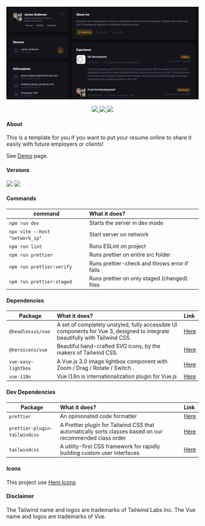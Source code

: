 <p align="center">
    <img src="preview/cover-screen-shot.png">
</p>

<p align="center">
    <a href="https://github.com/luciano-work/vue-resume/stargazers">
        <img height= "24" src="https://img.shields.io/github/stars/luciano-work/vue-resume?colorA=1e1e28&colorB=c9cbff&style=for-the-badge">
    </a>
    <a href="https://github.com/luciano-work/vue-resume/issues">
        <img height= "24" src="https://img.shields.io/github/issues/luciano-work/vue-resume?colorA=1e1e28&colorB=f7be95&style=for-the-badge">
    </a>
    <a href="https://github.com/luciano-work/vue-resume/contributors">
        <img height= "24" src="https://img.shields.io/github/contributors/luciano-work/vue-resume?colorA=1e1e28&colorB=b1e1a6&style=for-the-badge">
    </a>
</p>

#### About

This is a template for you if you want to put your resume online to share it easily with future employers or clients!

See [Demo](https://vue-resume-six.vercel.app) page.


#### Versions
<a href="https://vuejs.org"><img height= "24" src= "https://img.shields.io/badge/Vue.js-059669?style=for-the-badge&logo=vuedotjs&logoColor=4FC08D"></a> <a href="https://tailwindcss.com"><img height= "24" src= "https://img.shields.io/badge/Tailwind 3-0ea5e9?style=for-the-badge&logo=tailwind-css&logoColor=white"></a>

#### Commands

| command | What it does? | 
| ------- | :------------ | 
| `npm run dev` | Starts the server in dev mode |
| `npx vite --host "network_ip"` | Start server on network
| `npm run lint` | Runs ESLint on project |
| `npm run prettier` | Runs prettier on entire src folder |
| `npm run prettier:verify` | Runs prettier-check and throws error if fails |
| `npm run prettier:staged` | Runs prettier on only staged (changed) files |

#### Dependencies

| Package | What it does? | Link |
| ------- | :------------ | :----|
| `@headlessui/vue` | A set of completely unstyled, fully accessible UI components for Vue 3, designed to integrate beautifully with Tailwind CSS. | [Here](https://headlessui.com/) |
| `@heroicons/vue` | Beautiful hand-crafted SVG icons, by the makers of Tailwind CSS. | [Here](https://heroicons.com/)|
| `vue-easy-lightbox` | A Vue.js 3.0 image lightbox component with Zoom / Drag / Rotate / Switch . | [Here](https://www.npmjs.com/package/vue-easy-lightbox)|
| `vue-i18n` | Vue I18n is internationalization plugin for Vue.js | [Here](https://kazupon.github.io/vue-i18n/)|

#### Dev Dependencies

| Package | What it does? | Link |
| ------- | :------------ | :----|
| `prettier` | An opinionated code formatter | [Here](https://www.npmjs.com/package/prettier)|
| `prettier-plugin-tailwindcss` | A Prettier plugin for Tailwind CSS that automatically sorts classes based on our recommended class order | [Here](https://www.npmjs.com/package/prettier-plugin-tailwindcss)|
| `tailwindcss` | A utility-first CSS framework for rapidly building custom user interfaces. | [Here](https://www.npmjs.com/package/tailwindcss)|

#### Icons
This project use [Hero Icons](https://heroicons.com/)

#### Disclaimer
The Tailwind name and logos are trademarks of Tailwind Labs Inc.
The Vue name and logos are trademarks of Vue.
